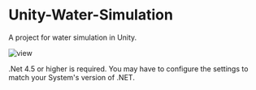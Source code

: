 # Unity-Water-Simulation
A project for water simulation in Unity.

![view](https://thumbs.gfycat.com/ImpressionableMetallicBernesemountaindog-small.gif)

.Net 4.5 or higher is required. You may have to configure the settings to match your System's version of .NET.
